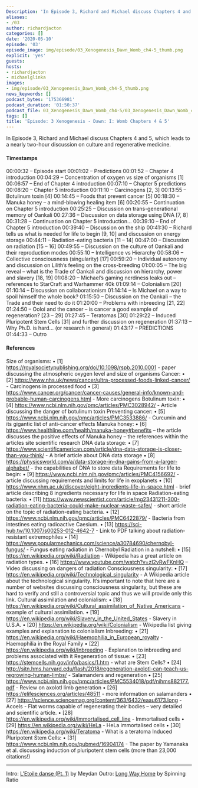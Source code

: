 ```yaml
---
Description: 'In Episode 3, Richard and Michael discuss Chapters 4 and 5, which leads to a nearly two-hour discussion on culture and regenerative medicine.'
aliases:
- /03
author: richardjacton
categories: []
date: '2020-05-10'
episode: '03'
episode_image: img/episode/03_Xenogenesis_Dawn_Womb_ch4-5_thumb.png
explicit: 'yes'
guests:
hosts:
- richardjacton
- michaelglinka
images:
- img/episode/03_Xenogenesis_Dawn_Womb_ch4-5_thumb.png
news_keywords: []
podcast_bytes: '175366981'
podcast_duration: '01:50:37'
podcast_file: 03_Xenogenesis_Dawn_Womb_ch4-5/03_Xenogenesis_Dawn_Womb_ch4-5.mp3
tags: []
title: 'Episode: 3 Xenogenesis - Dawn: I: Womb Chapters 4 & 5'
---
```


In Episode 3, Richard and Michael discuss Chapters 4 and 5, which leads to a nearly two-hour discussion on culture and regenerative medicine.

#### Timestamps

00:00:32 – Episode start
00:01:02 – Predictions
00:01:52 – Chapter 4 introduction
00:04:29 – Concentration of oxygen vs size of organisms [1]
00:06:57 – End of Chapter 4 introduction
00:07:10 – Chapter 5 predictions
00:08:20 – Chapter 5 introduction
00:11:10 – Carcinogens [2, 3]
00:13:55 – Botulinum toxin [4]
00:14:45 – Foods that prevent cancer [5]
00:18:30 – Manuka honey – a mind-blowing healing item [6]
00:20:55 – Continuation on Chapter 5 introduction
00:25:25 – Discussion on trans-generational memory of Oankali
00:27:36 – Discussion on data storage using DNA [7, 8]
00:31:28 – Continuation on Chapter 5 introduction…
00:39:10 – End of Chapter 5 introduction
00:39:40 – Discussion on the ship 
00:41:30 – Richard tells us what is needed for life to begin [9, 10] and discussion on energy storage
00:44:11 – Radiation-eating bacteria [11 – 14]
00:47:00 – Discussion on radiation [15 – 16]
00:49:55 – Discussion on the culture of Oankali and their reproduction modes
00:55:10 – Intelligence vs Hierarchy
00:58:06 – Collective consciousness (singularity) [17]
00:59:20 – Individual autonomy and discussion on Lilith’s feeling on the cross-breeding
01:00:05 – The big reveal – what is the Trade of Oankali and discussion on hierarchy, power and slavery [18, 19]
01:08:20 – Michael’s gaming nerdiness leaks out – references to StarCraft and Warhammer 40k
01:09:14 – Colonialism [20]
01:10:14 – Discussion on collaborationism
01:14:14 – Is Michael on a way to spoil himself the whole book?
01:15:50 – Discussion on the Oankali – the Trade and their need to do it
01:20:00 – Problems with inbreeding [21, 22]
01:24:50 – Ooloi and the cancer – is cancer a good example of regeneration? [23 – 29]
01:27:45 – Teratomas [30]
01:29:22 – Induced Pluripotent Stem Cells [31] and further discussion on regeneration
01:37:13 – Why Ph.D. is hard… (or research in general)
01:43:17 – PREDICTIONS
01:44:33 – Outro

#### References

Size of organisms:
    • [1] https://royalsocietypublishing.org/doi/10.1098/rspb.2010.0001 - paper discussing the atmospheric oxygen level and size of organisms
Cancer:
    • [2] https://www.nhs.uk/news/cancer/ultra-processed-foods-linked-cancer/ - Carcinogens in processed food
    • [3] https://www.cancer.org/cancer/cancer-causes/general-info/known-and-probable-human-carcinogens.html - More carcinogens
Botulinum toxin:
    • [4] https://www.ncbi.nlm.nih.gov/pmc/articles/PMC3028942/ - Article discussing the danger of botulinum toxin
Preventing cancer:
    • [5] https://www.ncbi.nlm.nih.gov/pmc/articles/PMC3533886/ - Curcumin and its gigantic list of anti-cancer effects
Manuka honey:
    • [6] https://www.healthline.com/health/manuka-honey#benefits – the article discusses the positive effects of Manuka honey – the references within the articles site scientific research
DNA data storage:
    • [7] https://www.scientificamerican.com/article/dna-data-storage-is-closer-than-you-think/ - A brief article about DNA data storage
    • [8] https://physicsworld.com/a/data-storage-in-dna-gains-from-a-larger-alphabet/ - the capabilities of DNA to store data
Requirements for life to begin:
    • [9] https://www.ncbi.nlm.nih.gov/pmc/articles/PMC4156692/ - article discussing requirements and limits for life in exoplanets
    • [10] https://www.nhm.ac.uk/discover/eight-ingredients-life-in-space.html - brief article describing 8 ingredients necessary for life in space
Radiation-eating bacteria:
    • [11] https://www.newscientist.com/article/mg23431211-300-radiation-eating-bacteria-could-make-nuclear-waste-safer/ - short article on the topic of radiation-eating bacteria.
    • [12] https://www.ncbi.nlm.nih.gov/pmc/articles/PMC6422879/ - Bacteria from intestines eating radioactive Caesium.
    • [13] https://sci-hub.tw/10.1007/s00253-012-4642-7 - Link to PDF talking about radiation-resistant extremophiles
    • [14] https://www.popularmechanics.com/science/a30784690/chernobyl-fungus/ - Fungus eating radiation in Chernobyl
Radiation in a nutshell:
    • [15] https://en.wikipedia.org/wiki/Radiation - Wikipedia has a great article on radiation types.
    • [16] https://www.youtube.com/watch?v=zI2vRwFKnHQ – Video discussing on dangers of radiation
Consciousness singularity:
    • [17] https://en.wikipedia.org/wiki/Technological_singularity - A Wikipedia article about the technological singularity. It’s important to note that here are a number of websites discussing consciousness singularity, but these are hard to verify and still a controversial topic and thus we will provide only this link.
Cultural assimilation and colonialism:
    • [18]  https://en.wikipedia.org/wiki/Cultural_assimilation_of_Native_Americans - example of cultural assimilation. 
    • [19] https://en.wikipedia.org/wiki/Slavery_in_the_United_States - Slavery in U.S.A.
    • [20] https://en.wikipedia.org/wiki/Colonialism - Wikipedia list giving examples and explanation to colonialism
Inbreeding:
    • [21] https://en.wikipedia.org/wiki/Haemophilia_in_European_royalty - Haemophilia in the Royal Family
    • [22] https://en.wikipedia.org/wiki/Inbreeding - Explanation to inbreeding and problems associated with it
Regeneration of tissue:
    • [23] https://stemcells.nih.gov/info/basics/1.htm - what are Stem Cells?
    • [24] http://sitn.hms.harvard.edu/flash/2018/regeneration-axolotl-can-teach-us-regrowing-human-limbs/ - Salamanders and regeneration
    • [25] https://www.ncbi.nlm.nih.gov/pmc/articles/PMC5534018/pdf/nihms882177.pdf - Review on axolotl limb generation
    • [26] https://elifesciences.org/articles/48511 - more information on salamanders
    • [27] https://science.sciencemag.org/content/363/6432/eaau6173.long - Acoels - Flat worms capable of regenerating their bodies – very detailed and scientific article.
    • [28] https://en.wikipedia.org/wiki/Immortalised_cell_line - Immortalised cells
    • [29] https://en.wikipedia.org/wiki/HeLa - HeLa immortalised cells
    • [30] https://en.wikipedia.org/wiki/Teratoma - What is a teratoma
Induced Pluripotent Stem Cells:
    • [31] https://www.ncbi.nlm.nih.gov/pubmed/16904174 - The paper by Yamanaka et al. discussing induction of pluripotent stem cells (more than 23,000 citations!)

---
Intro: [L'Etoile danse (Pt. 1)](https://freemusicarchive.org/music/Meydan/Havor/6-_LEtoile_danse_Pt_1_1738) by Meydan
Outro: [Long Way Home](https://freemusicarchive.org/music/Spinning_Ratio/Long_Way_Home/Long_Way_Home) by Spinning Ratio
